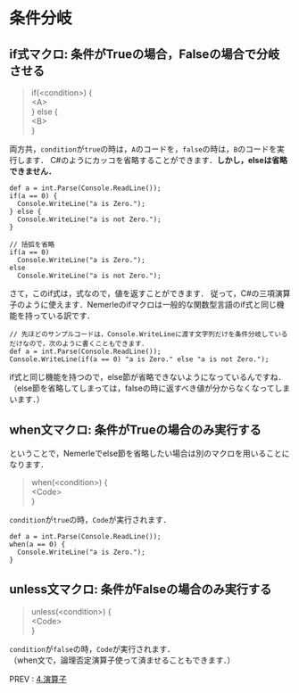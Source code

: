 # 条件分岐
## if式マクロ: 条件がTrueの場合，Falseの場合で分岐させる
>if(\<condition>) {  
  \<A>  
} else {  
  \<B>  
}  

両方共，`condition`が`true`の時は，`A`のコードを，`false`の時は，`B`のコードを実行します．
C#のようにカッコを省略することができます．**しかし，elseは省略できません．**  

```nemerle
def a = int.Parse(Console.ReadLine());
if(a == 0) {
  Console.WriteLine("a is Zero.");
} else {
  Console.WriteLine("a is not Zero.");
}

// 括弧を省略
if(a == 0)
  Console.WriteLine("a is Zero.");
else
  Console.WriteLine("a is not Zero.");
```

さて，このif式は，式なので，値を返すことができます．
従って，C#の三項演算子のように使えます．Nemerleのifマクロは一般的な関数型言語のif式と同じ機能を持っている訳です．
```nemerle
// 先ほどのサンプルコードは，Console.WriteLineに渡す文字列だけを条件分岐しているだけなので，次のように書くこともできます．
def a = int.Parse(Console.ReadLine());
Console.WriteLine(if(a == 0) "a is Zero." else "a is not Zero.");
```
if式と同じ機能を持つので，else節が省略できないようになっているんですね．  
（else節を省略してしまっては，falseの時に返すべき値が分からなくなってしまいます．）

## when文マクロ: 条件がTrueの場合のみ実行する
ということで，Nemerleでelse節を省略したい場合は別のマクロを用いることになります．

> when(\<condition>) {  
  \<Code>  
}

`condition`が`true`の時，`Code`が実行されます．

```nemerle
def a = int.Parse(Console.ReadLine());
when(a == 0) {
  Console.WriteLine("a is Zero.");
}
```

## unless文マクロ: 条件がFalseの場合のみ実行する
> unless(\<condition>) {  
  \<Code>  
}

`condition`が`false`の時，`Code`が実行されます．  
（when文で，論理否定演算子使って済ませることもできます．）

PREV : [4.演算子](4.operators.md)